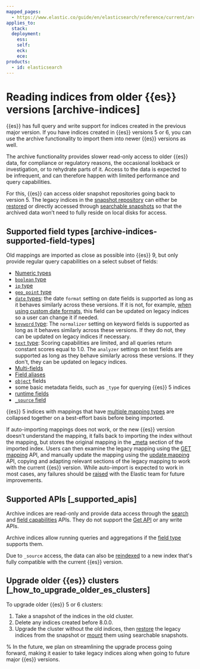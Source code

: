 ```yaml
---
mapped_pages:
  - https://www.elastic.co/guide/en/elasticsearch/reference/current/archive-indices.html
applies_to:
  stack:
  deployment:
    ess:
    self:
    eck:
    ece:
products:
  - id: elasticsearch
---
```


# Reading indices from older {{es}} versions [archive-indices]

{{es}} has full query and write support for indices created in the previous major version. If you have indices created in {{es}} versions 5 or 6, you can use the archive functionality to import them into newer {{es}} versions as well.

The archive functionality provides slower read-only access to older {{es}} data, for compliance or regulatory reasons, the occasional lookback or investigation, or to rehydrate parts of it. Access to the data is expected to be infrequent, and can therefore happen with limited performance and query capabilities.

For this, {{es}} can access older snapshot repositories going back to version 5. The legacy indices in the [snapshot repository](../../tools/snapshot-and-restore.md) can either be [restored](https://www.elastic.co/docs/api/doc/elasticsearch/operation/operation-snapshot-restore) or directly accessed through [searchable snapshots](../../tools/snapshot-and-restore/searchable-snapshots.md) so that the archived data won’t need to fully reside on local disks for access.


## Supported field types [archive-indices-supported-field-types]

Old mappings are imported as close as possible into {{es}} 9, but only provide regular query capabilities on a select subset of fields:

* [Numeric types](elasticsearch://reference/elasticsearch/mapping-reference/number.md)
* [`boolean` type](elasticsearch://reference/elasticsearch/mapping-reference/boolean.md)
* [`ip` type](elasticsearch://reference/elasticsearch/mapping-reference/ip.md)
* [`geo_point` type](elasticsearch://reference/elasticsearch/mapping-reference/geo-point.md)
* [`date` types](elasticsearch://reference/elasticsearch/mapping-reference/date.md): the date `format` setting on date fields is supported as long as it behaves similarly across these versions. If it is not, for example, [when using custom date formats](https://www.elastic.co/guide/en/elasticsearch/reference/7.17/migrate-to-java-time.html), this field can be updated on legacy indices so a user can change it if needed.
* [`keyword` type](elasticsearch://reference/elasticsearch/mapping-reference/keyword.md#keyword-field-type): The `normalizer` setting on keyword fields is supported as long as it behaves similarly across these versions. If they do not, they can be updated on legacy indices if necessary.
* [`text` type](elasticsearch://reference/elasticsearch/mapping-reference/text.md#text-field-type): Scoring capabilities are limited, and all queries return constant scores equal to 1.0. The `analyzer` settings on text fields are supported as long as they behave similarly across these versions. If they don't, they can be updated on legacy indices.
* [Multi-fields](elasticsearch://reference/elasticsearch/mapping-reference/multi-fields.md)
* [Field aliases](elasticsearch://reference/elasticsearch/mapping-reference/field-alias.md)
* [`object`](elasticsearch://reference/elasticsearch/mapping-reference/object.md) fields
* some basic metadata fields, such as `_type` for querying {{es}} 5 indices
* [runtime fields](../../../manage-data/data-store/mapping/map-runtime-field.md)
* [`_source` field](elasticsearch://reference/elasticsearch/mapping-reference/mapping-source-field.md)

{{es}} 5 indices with mappings that have [multiple mapping types](https://www.elastic.co/guide/en/elasticsearch/reference/7.17/removal-of-types.html) are collapsed together on a best-effort basis before being imported.

If auto-importing mappings does not work, or the new {{es}} version doesn't understand the mapping, it falls back to importing the index without the mapping, but stores the original mapping in the [_meta](elasticsearch://reference/elasticsearch/mapping-reference/mapping-meta-field.md) section of the imported index. Users can then examine the legacy mapping using the [GET mapping](https://www.elastic.co/docs/api/doc/elasticsearch/operation/operation-indices-get-mapping) API, and manually update the mapping using the [update mapping](https://www.elastic.co/docs/api/doc/elasticsearch/operation/operation-indices-put-mapping) API, copying and adapting relevant sections of the legacy mapping to work with the current {{es}} version. While auto-import is expected to work in most cases, any failures should be [raised](https://github.com/elastic/elasticsearch/issues/new/choose) with the Elastic team for future improvements.


## Supported APIs [_supported_apis]

Archive indices are read-only and provide data access through the [search](https://www.elastic.co/docs/api/doc/elasticsearch/operation/operation-search) and [field capabilities](https://www.elastic.co/docs/api/doc/elasticsearch/operation/operation-field-caps) APIs. They do not support the [Get API](https://www.elastic.co/docs/api/doc/elasticsearch/operation/operation-get) or any write APIs.

Archive indices allow running queries and aggregations if the [field type](#archive-indices-supported-field-types) supports them.

Due to `_source` access, the data can also be [reindexed](https://www.elastic.co/docs/api/doc/elasticsearch/operation/operation-reindex) to a new index that's fully compatible with the current {{es}} version.


## Upgrade older {{es}} clusters [_how_to_upgrade_older_es_clusters]

To upgrade older {{es}} 5 or 6 clusters: 

1. Take a snapshot of the indices in the old cluster. 
2. Delete any indices created before 8.0.0. 
3. Upgrade the cluster without the old indices, then [restore](https://www.elastic.co/docs/api/doc/elasticsearch/operation/operation-snapshot-restore) the legacy indices from the snapshot or [mount](https://www.elastic.co/docs/api/doc/elasticsearch/operation/operation-searchable-snapshots-mount) them using searchable snapshots.

% In the future, we plan on streamlining the upgrade process going forward, making it easier to take legacy indices along when going to future major {{es}} versions.

